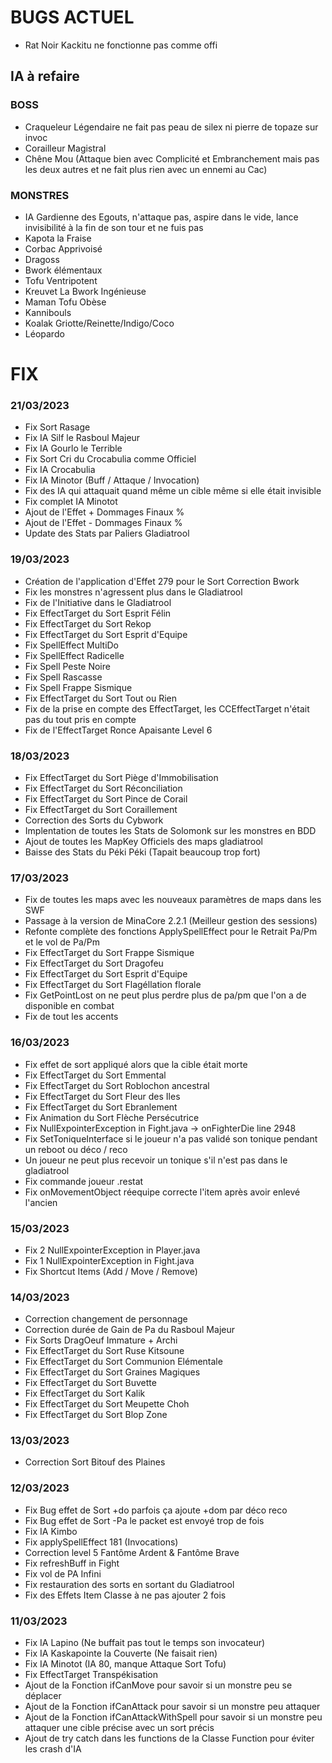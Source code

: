 # BUGS ACTUEL

- Rat Noir Kackitu ne fonctionne pas comme offi

## IA à refaire

### **BOSS**
- Craqueleur Légendaire ne fait pas peau de silex ni pierre de topaze sur invoc
- Corailleur Magistral
- Chêne Mou (Attaque bien avec Complicité et Embranchement mais pas les deux autres et ne fait plus rien avec un ennemi au Cac)

### **MONSTRES**
- IA Gardienne des Egouts, n'attaque pas, aspire dans le vide, lance invisibilité à la fin de son tour et ne fuis pas
- Kapota la Fraise
- Corbac Apprivoisé
- Dragoss
- Bwork élémentaux
- Tofu Ventripotent
- Kreuvet La Bwork Ingénieuse
- Maman Tofu Obèse
- Kannibouls
- Koalak Griotte/Reinette/Indigo/Coco
- Léopardo

# FIX

### **21/03/2023**
- Fix Sort Rasage
- Fix IA Silf le Rasboul Majeur
- Fix IA Gourlo le Terrible
- Fix Sort Cri du Crocabulia comme Officiel
- Fix IA Crocabulia
- Fix IA Minotor (Buff / Attaque / Invocation)
- Fix des IA qui attaquait quand même un cible même si elle était invisible
- Fix complet IA Minotot
- Ajout de l'Effet + Dommages Finaux %
- Ajout de l'Effet - Dommages Finaux %
- Update des Stats par Paliers Gladiatrool

### **19/03/2023**
- Création de l'application d'Effet 279 pour le Sort Correction Bwork
- Fix les monstres n'agressent plus dans le Gladiatrool
- Fix de l'Initiative dans le Gladiatrool
- Fix EffectTarget du Sort Esprit Félin
- Fix EffectTarget du Sort Rekop
- Fix EffectTarget du Sort Esprit d'Equipe
- Fix SpellEffect MultiDo
- Fix SpellEffect Radicelle
- Fix Spell Peste Noire
- Fix Spell Rascasse
- Fix Spell Frappe Sismique
- Fix EffectTarget du Sort Tout ou Rien
- Fix de la prise en compte des EffectTarget, les CCEffectTarget n'était pas du tout pris en compte
- Fix de l'EffectTarget Ronce Apaisante Level 6

### **18/03/2023**
- Fix EffectTarget du Sort Piège d'Immobilisation
- Fix EffectTarget du Sort Réconciliation
- Fix EffectTarget du Sort Pince de Corail
- Fix EffectTarget du Sort Coraillement
- Correction des Sorts du Cybwork
- Implentation de toutes les Stats de Solomonk sur les monstres en BDD
- Ajout de toutes les MapKey Officiels des maps gladiatrool
- Baisse des Stats du Péki Péki (Tapait beaucoup trop fort)

### **17/03/2023**
- Fix de toutes les maps avec les nouveaux paramètres de maps dans les SWF
- Passage à la version de MinaCore 2.2.1 (Meilleur gestion des sessions)
- Refonte complète des fonctions ApplySpellEffect pour le Retrait Pa/Pm et le vol de Pa/Pm
- Fix EffectTarget du Sort Frappe Sismique
- Fix EffectTarget du Sort Dragofeu
- Fix EffectTarget du Sort Esprit d'Equipe
- Fix EffectTarget du Sort Flagéllation florale
- Fix GetPointLost on ne peut plus perdre plus de pa/pm que l'on a de disponible en combat
- Fix de tout les accents


### **16/03/2023**
- Fix effet de sort appliqué alors que la cible était morte
- Fix EffectTarget du Sort Emmental
- Fix EffectTarget du Sort Roblochon ancestral
- Fix EffectTarget du Sort Fleur des Iles
- Fix EffectTarget du Sort Ebranlement
- Fix Animation du Sort Flèche Persécutrice
- Fix NullExpointerException in Fight.java -> onFighterDie line 2948
- Fix SetToniqueInterface si le joueur n'a pas validé son tonique pendant un reboot ou déco / reco
- Un joueur ne peut plus recevoir un tonique s'il n'est pas dans le gladiatrool
- Fix commande joueur .restat
- Fix onMovementObject réequipe correcte l'item après avoir enlevé l'ancien

### **15/03/2023**
- Fix 2 NullExpointerException in Player.java
- Fix 1 NullExpointerException in Fight.java
- Fix Shortcut Items (Add / Move / Remove)

### **14/03/2023**
- Correction changement de personnage
- Correction durée de Gain de Pa du Rasboul Majeur
- Fix Sorts DragOeuf Immature + Archi
- Fix EffectTarget du Sort Ruse Kitsoune
- Fix EffectTarget du Sort Communion Elémentale
- Fix EffectTarget du Sort Graines Magiques
- Fix EffectTarget du Sort Buvette
- Fix EffectTarget du Sort Kalik
- Fix EffectTarget du Sort Meupette Choh
- Fix EffectTarget du Sort Blop Zone

### **13/03/2023**
- Correction Sort Bitouf des Plaines

### **12/03/2023**
- Fix Bug effet de Sort +do parfois ça ajoute +dom par déco reco
- Fix Bug effet de Sort -Pa le packet est envoyé trop de fois
- Fix IA Kimbo
- Fix applySpellEffect 181 (Invocations)
- Correction level 5 Fantôme Ardent & Fantôme Brave
- Fix refreshBuff in Fight
- Fix vol de PA Infini
- Fix restauration des sorts en sortant du Gladiatrool
- Fix des Effets Item Classe à ne pas ajouter 2 fois

### **11/03/2023**
- Fix IA Lapino (Ne buffait pas tout le temps son invocateur)
- Fix IA Kaskapointe la Couverte (Ne faisait rien)
- Fix IA Minotot (IA 80, manque Attaque Sort Tofu)
- Fix EffectTarget Transpékisation
- Ajout de la Fonction ifCanMove pour savoir si un monstre peu se déplacer
- Ajout de la Fonction ifCanAttack pour savoir si un monstre peu attaquer
- Ajout de la Fonction ifCanAttackWithSpell pour savoir si un monstre peu attaquer une cible précise avec un sort précis
- Ajout de try catch dans les functions de la Classe Function pour éviter les crash d'IA